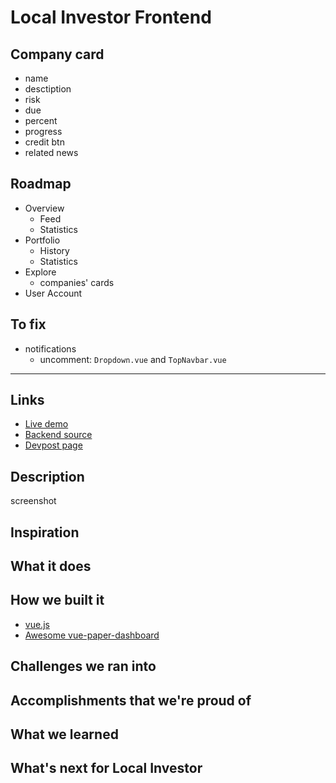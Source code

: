 # Local Investor Frontend

## Company card

* name
* desctiption
* risk
* due
* percent
* progress
* credit btn
* related news

## Roadmap

* Overview
  * Feed
  * Statistics
* Portfolio
  * History
  * Statistics
* Explore
  * companies' cards
* User Account

## To fix

* notifications
  * uncomment: `Dropdown.vue` and `TopNavbar.vue`


---

## Links

* [Live demo]()
* [Backend source]()
* [Devpost page]()

## Description

screenshot

## Inspiration

## What it does

## How we built it

* [vue.js](https://github.com/vuejs/vue)
* [Awesome vue-paper-dashboard](https://github.com/cristijora/vue-paper-dashboard)

## Challenges we ran into

## Accomplishments that we're proud of

## What we learned

## What's next for Local Investor

